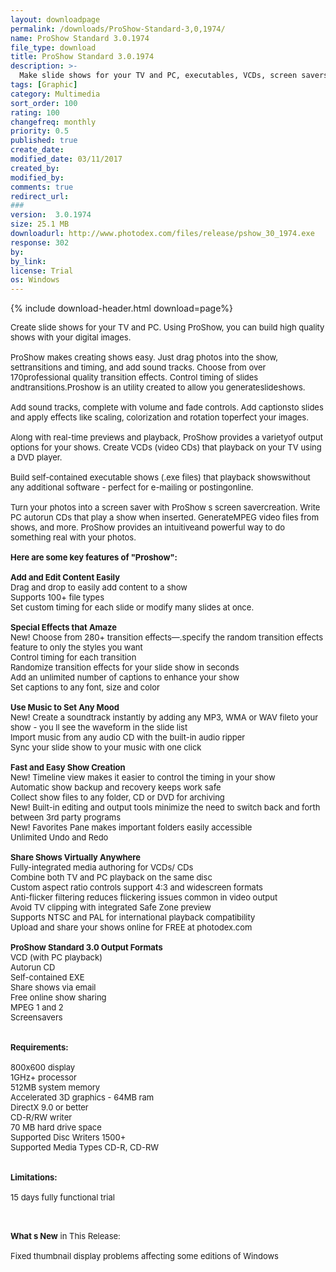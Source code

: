 ```yaml
---
layout: downloadpage
permalink: /downloads/ProShow-Standard-3,0,1974/
name: ProShow Standard 3.0.1974
file_type: download
title: ProShow Standard 3.0.1974
description: >-
  Make slide shows for your TV and PC, executables, VCDs, screen savers and more
tags: [Graphic]
category: Multimedia
sort_order: 100
rating: 100
changefreq: monthly
priority: 0.5
published: true
create_date: 
modified_date: 03/11/2017
created_by: 
modified_by: 
comments: true
redirect_url: 
### 
version:  3.0.1974
size: 25.1 MB
downloadurl: http://www.photodex.com/files/release/pshow_30_1974.exe
response: 302
by: 
by_link: 
license: Trial 
os: Windows
---
```


{% include download-header.html download=page%}

<p style="fix-download-text !important">
<p><font size="2"><p>Create slide shows for your TV and PC. Using ProShow, you can build high quality shows with your digital images. <br />
<br />
ProShow makes creating shows easy. Just drag photos into the show, settransitions and timing, and add sound tracks. Choose from over 170professional quality transition effects. Control timing of slides andtransitions.Proshow is an utility created to allow you generateslideshows. <br />
<br />
Add sound tracks, complete with volume and fade controls. Add captionsto slides and apply effects like scaling, colorization and rotation toperfect your images. <br />
<br />
Along with real-time previews and playback, ProShow provides a varietyof output options for your shows. Create VCDs (video CDs) that playback on your TV using a DVD player. <br />
<br />
Build self-contained executable shows (.exe files) that playback showswithout any additional software - perfect for e-mailing or postingonline. <br />
<br />
Turn your photos into a screen saver with ProShow s screen savercreation. Write PC autorun CDs that play a show when inserted. GenerateMPEG video files from shows, and more. ProShow provides an intuitiveand powerful way to do something real with your photos.<br />
<br />
<span><strong>Here are some key features of "Proshow":</strong></span><br />
<br />
<strong>Add </strong><strong>and Edit Content Easily</strong><br />
Drag and drop to easily add content to a show <br />
Supports 100+ file types <br />
Set custom timing for each slide or modify many slides at once. <br />
<br />
<strong>Special Effects that Amaze</strong><br />
New! Choose from 280+ transition effects—.specify the random transition effects feature to only the styles you want <br />
Control timing for each transition <br />
Randomize transition effects for your slide show in seconds <br />
Add an unlimited number of captions to enhance your show <br />
Set captions to any font, size and color <br />
<br />
<strong>Use Music to Set Any Mood</strong><br />
New! Create a soundtrack instantly by adding any MP3, WMA or WAV fileto your show - you ll see the waveform in the slide list <br />
Import music from any audio CD with the built-in audio ripper <br />
Sync your slide show to your music with one click <br />
<br />
<strong>Fast and Easy Show Creation</strong><br />
New! Timeline view makes it easier to control the timing in your show <br />
Automatic show backup and recovery keeps work safe <br />
Collect show files to any folder, CD or DVD for archiving <br />
New! Built-in editing and output tools minimize the need to switch back and forth between 3rd party programs <br />
New! Favorites Pane makes important folders easily accessible <br />
Unlimited Undo and Redo <br />
<br />
<strong>Share Shows Virtually Anywhere</strong><br />
Fully-integrated media authoring for VCDs/ CDs <br />
Combine both TV and PC playback on the same disc <br />
Custom aspect ratio controls support 4:3 and widescreen formats <br />
Anti-flicker filtering reduces flickering issues common in video output <br />
Avoid TV clipping with integrated Safe Zone preview <br />
Supports NTSC and PAL for international playback compatibility <br />
Upload and share your shows online for FREE at photodex.com <br />
<br />
<strong>ProShow Standard 3.0 Output Formats</strong><br />
VCD (with PC playback) <br />
Autorun CD <br />
Self-contained EXE <br />
Share shows via email</a> <br />
Free online show sharing <br />
MPEG 1 and 2 <br />
Screensavers <br />
<br />
<br />
<span><strong>Requirements:</strong></span><br />
<br />
800x600 display<br />
1GHz+ processor<br />
512MB system memory<br />
Accelerated 3D graphics - 64MB ram<br />
DirectX</a> 9.0 or better<br />
CD-R/RW writer<br />
70 MB hard drive space <br />
Supported Disc Writers 1500+ <br />
Supported Media Types CD-R, CD-RW <br />
<br />
<br />
<span><strong>Limitations:</strong></span><br />
<br />
15 days fully functional trial<br />
</p>
<div class="celltext_big"><br />
<br />
<strong>What s New</strong> in This Release:<br />
<br />
Fixed thumbnail display problems affecting some editions of Windows</div></p></p>
